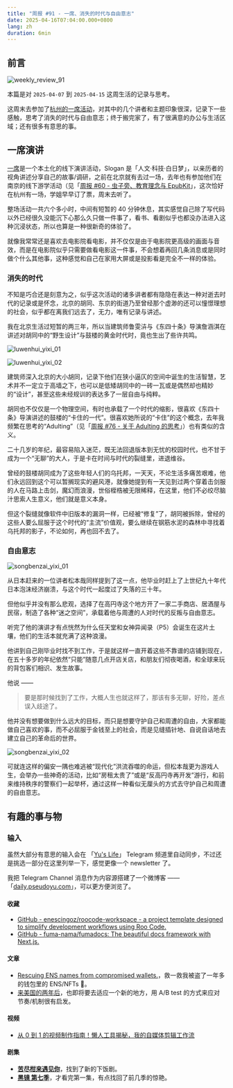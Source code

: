 ```yaml
---
title: "周报 #91 - 一席、消失的时代与自由意志"
date: 2025-04-16T07:04:00.000+0800
lang: zh
duration: 6min
---
```


## 前言

![weekly_review_91](https://image.pseudoyu.com/images/weekly_review_91.png)

本篇是对 `2025-04-07` 到 `2025-04-15` 这周生活的记录与思考。

这周末去参加了[杭州的一席活动](https://mp.weixin.qq.com/s/DtY7DIGfkfSurSQWHAgOAg)，对其中的几个讲者和主题印象很深，记录下一些感触，思考了消失的时代与自由意志；终于搬完家了，有了很满意的办公与生活区域；还有很多有意思的事。

## 一席演讲

[一席](https://yixi.tv/)是一个本土化的线下演讲活动，Slogan 是「人文·科技·白日梦」，以亲历者的视角讲述分享自己的故事/调研，之前在北京就有去过一场，去年也有参加他们在南京的线下游学活动（见「[周报 #60 - 虫子旁、教育理念与 EpubKit](https://www.pseudoyu.com/zh/2024/06/02/weekly_review_20240602)」，这次恰好在杭州有一场，学姐早早订了票，周末去听了。

整场活动一共六个多小时，中间有短暂的 40 分钟休息，其实感觉自己除了写代码以外已经很久没能沉下心那么久只做一件事了，看书、看剧似乎也都没办法进入这种沉浸状态，所以也算是一种很新奇的体验了。

就像我常常还是喜欢去电影院看电影，并不仅仅是由于电影院更高级的画面与音效，而是在电影院似乎只需要做看电影这一件事，不会想着再回几条消息或是同时做个什么其他事，这种感觉和自己在家用大屏或是投影看是完全不一样的体验。

### 消失的时代

不知是巧合还是刻意为之，似乎这次活动的诸多讲者都有隐隐在表达一种对逝去时代的记录或是怀念，北京的胡同、东京的街道乃至曾经那个虚渺的还可以憧憬理想的社会，似乎都在离我们远去了，无力，唯有记录与讲述。

我在北京生活过短暂的两三年，所以当建筑师鲁雯泋与《东四十条》导演詹涵淇在讲述对胡同中的“野生设计”与鼓楼的黄金时代时，竟也生出了些许共鸣。

![luwenhui_yixi_01](https://image.pseudoyu.com/images/luwenhui_yixi_01.jpg)

![luwenhui_yixi_02](https://image.pseudoyu.com/images/luwenhui_yixi_02.webp)

建筑师深入北京的大小胡同，记录下他们在狭小逼仄的空间中诞生的生活智慧，艺术并不一定立于高墙之下，也可以是低矮胡同中的一砖一瓦或是偶然却也精妙的“设计”，甚至这些未经规训的表达多了一层自由与纯粹。

胡同也不仅仅是一个物理空间，有时也承载了一个时代的缩影，很喜欢《东四十条》导演讲述的鼓楼的“卡住的一代”。很喜欢她所说的“卡住”的这个概念，去年我频繁在思考的“Adulting”（见「[周报 #76 - 关于 Adulting 的思考](https://www.pseudoyu.com/zh/2024/10/24/weekly_review_202401024)」）也有类似的含义。

二十几岁的年纪，最容易陷入迷茫，既无法回退版本到无忧的校园时代，也不甘于成为一个“无聊”的大人，于是卡在时间与时代的裂缝里，进退维谷。

曾经的鼓楼胡同成为了这些年轻人们的乌托邦，一天天，不论生活多痛苦艰难，他们永远回到这个可以暂搁现实的避风港，就像她提到有一天见到过两个穿着击剑服的人在马路上击剑，魔幻而浪漫，世俗桎梏被无限稀释，在这里，他们不必绞尽脑汁思索人生意义，他们就是意义本身。

但这个裂缝就像软件中旧版本的漏洞一样，已经被“修复”了，胡同被拆除，曾经的这些人要么屈服于这个时代的“主流”价值观，要么继续在钢筋水泥的森林中寻找着乌托邦的影子，不论如何，再也回不去了。

### 自由意志

![songbenzai_yixi_01](https://image.pseudoyu.com/images/songbenzai_yixi_01.webp)

从日本赶来的一位讲者松本哉同样提到了这一点，他毕业时赶上了上世纪九十年代日本泡沫经济崩溃，与这个时代一起度过了失落的三十年。

但他似乎并没有那么悲观，选择了在高円寺这个地方开了一家二手商店、居酒屋与民宿，制造了各种“迷之空间”，承载着他与周遭的人对时代的反叛与自由意志。

听完了他的演讲才有点恍然为什么任天堂和女神异闻录（P5）会诞生在这片土壤，他们的生活本就充满了这种浪漫。

<PhotoYiXi01 />

他讲到自己刚毕业时找不到工作，于是就这样一直开着这些不靠谱的店铺到现在，在五十多岁的年纪依然“只能”随意几点开店关店，和朋友们彻夜喝酒，和全球来玩的背包客们相识、发生故事。

他说 ——

> 要是那时候找到了工作，大概人生也就这样了，那该有多无聊，好险，差点误入歧途了。

他并没有想要做到什么远大的目标，而只是想要守护自己和周遭的自由，大家都能做自己喜欢的事，而不必屈服于金钱至上的社会，而是见缝插针地、自说自话地去建立自己的革命后的世界。

![songbenzai_yixi_02](https://image.pseudoyu.com/images/songbenzai_yixi_02.jpg)

可就连这样的偏安一隅也难逃被“现代化”洪流吞噬的命运，但松本哉更为游戏人生，会举办一些神奇的活动，比如“房租太贵了”或是“反高円寺再开发”游行，和前来维持秩序的警察们一起举杯，通过这样一种看似无厘头的方式去守护自己和周遭的自由意志。

## 有趣的事与物

### 输入

虽然大部分有意思的输入会在 「[Yu's Life](https://t.me/pseudoyulife)」 Telegram 频道里自动同步，不过还是挑选一部分在这里列举一下，感觉更像一个 newsletter 了。

我把 Telegram Channel 消息作为内容源搭建了一个微博客 —— 「[daily.pseudoyu.com](https://daily.pseudoyu.com/)」，可以更方便浏览了。

#### 收藏

- [GitHub - enescingoz/roocode-workspace - a project template designed to simplify development workflows using Roo Code.](https://github.com/enescingoz/roocode-workspace)
- [GitHub - fuma-nama/fumadocs: The beautiful docs framework with Next.js.](https://github.com/fuma-nama/fumadocs)

#### 文章

- [Rescuing ENS names from compromised wallets.](https://lcfr.io/posts/rescue-ens-names/)，救一救我被盗了一年多的钱包里的 ENS/NFTs 🥲。
- [来美国的两年后](https://geekplux.com/posts/two-years-in-usa)，也即将要去适应一个新的地方，用 A/B test 的方式来应对节奏/机制很有启发。

#### 视频

- [从 0 到 1 的视频制作指南！懒人工具揭秘，我的自媒体剪辑工作流](https://www.bilibili.com/video/BV17NoGY7EqW)

#### 剧集

- [**苦尽柑来遇见你**](https://movie.douban.com/subject/36053256/)，找到了新的下饭剧。
- [**黑镜 第七季**](https://movie.douban.com/subject/36653963/)，才看完第一集，有点找回了前几季的惊艳。
